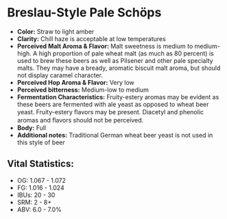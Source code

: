 # Breslau-Style Pale Schöps

- **Color:** Straw to light amber
- **Clarity:** Chill haze is acceptable at low temperatures
- **Perceived Malt Aroma & Flavor:** Malt sweetness is medium to medium-high. A high proportion of pale wheat malt (as much as 80 percent) is used to brew these beers as well as Pilsener and other pale specialty malts. They may have a bready, aromatic biscuit malt aroma, but should not display caramel character.
- **Perceived Hop Aroma & Flavor:** Very low
- **Perceived bitterness:** Medium-low to medium
- **Fermentation Characteristics:** Fruity-estery aromas may be evident as these beers are fermented with ale yeast as opposed to wheat beer yeast. Fruity-estery ﬂavors may be present. Diacetyl and phenolic aromas and ﬂavors should not be perceived.
- **Body:** Full
- **Additional notes:** Traditional German wheat beer yeast is not used in this style of beer

## Vital Statistics:

- OG: 1.067 - 1.072
- FG: 1.016 - 1.024
- IBUs: 20 - 30
- SRM: 2 - 8+
- ABV: 6.0 - 7.0%
